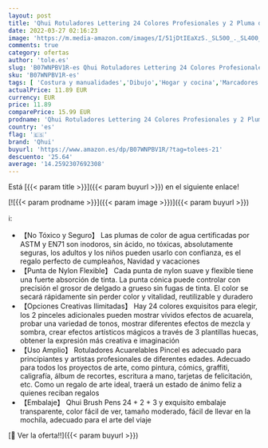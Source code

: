 ```yaml
---
layout: post
title: 'Qhui Rotuladores Lettering 24 Colores Profesionales y 2 Pluma de Pincel de Agua y 3 Plantillas  Rotuladores Punta Pincel de Nylon Flexible  Rotuladores Acuarelables para Pintura Caligrafía Cómics'
date: 2022-03-27 02:16:23
image: 'https://m.media-amazon.com/images/I/51jDtIEaXzS._SL500_._SL400_.jpg'
comments: true
category: ofertas
author: 'tole.es'
slug: 'B07WNPBV1R-es Qhui Rotuladores Lettering 24 Colores Profesionales y 2...'
sku: 'B07WNPBV1R-es'
tags: [ 'Costura y manualidades','Dibujo','Hogar y cocina','Marcadores','Materiales de dibujo','qhui','rotuladores', ]
actualPrice: 11.89 EUR
currency: EUR
price: 11.89
comparePrice: 15.99 EUR
prodname: 'Qhui Rotuladores Lettering 24 Colores Profesionales y 2 Pluma de Pincel de Agua y 3 Plantillas  Rotuladores Punta Pincel de Nylon Flexible  Rotuladores Acuarelables para Pintura Caligrafía Cómics'
country: 'es'
flag: '🇪🇸'
brand: 'Qhui'
buyurl: 'https://www.amazon.es/dp/B07WNPBV1R/?tag=tolees-21'
descuento: '25.64'
average: '14.2592307692308'
---
```


Está [{{< param title >}}]({{< param buyurl >}}) en el siguiente enlace!

[![{{< param prodname >}}]({{< param image >}})]({{< param buyurl >}})

ℹ️:

- 【No Tóxico y Seguro】 Las plumas de color de agua certificadas por ASTM y EN71 son inodoros, sin ácido, no tóxicas, absolutamente seguras, los adultos y los niños pueden usarlo con confianza, es el regalo perfecto de cumpleaños, Navidad y vacaciones
- 【Punta de Nylon Flexible】 Cada punta de nylon suave y flexible tiene una fuerte absorción de tinta. La punta cónica puede controlar con precisión el grosor de delgado a grueso sin fugas de tinta. El color se secará rápidamente sin perder color y vitalidad, reutilizable y duradero
- 【Opciones Creativas Ilimitadas】 Hay 24 colores exquisitos para elegir, los 2 pinceles adicionales pueden mostrar vívidos efectos de acuarela, probar una variedad de tonos, mostrar diferentes efectos de mezcla y sombra, crear efectos artísticos mágicos a través de 3 plantillas huecas, obtener la expresión más creativa e imaginación
- 【Uso Amplio】 Rotuladores Acuarelables Pincel es adecuado para principiantes y artistas profesionales de diferentes edades. Adecuado para todos los proyectos de arte, como pintura, cómics, graffiti, caligrafía, álbum de recortes, escritura a mano, tarjetas de felicitación, etc. Como un regalo de arte ideal, traerá un estado de ánimo feliz a quienes reciban regalos
- 【Embalaje】 Qhui Brush Pens 24 + 2 + 3 y exquisito embalaje transparente, color fácil de ver, tamaño moderado, fácil de llevar en la mochila, adecuado para el arte del viaje

[🛒 Ver la oferta!!]({{< param buyurl >}})

